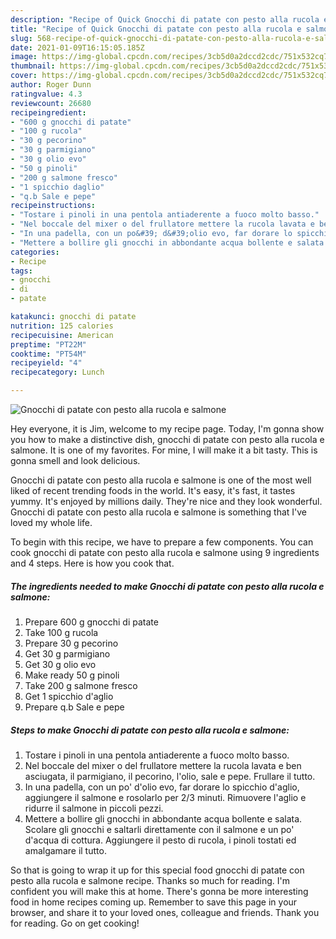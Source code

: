 ```yaml
---
description: "Recipe of Quick Gnocchi di patate con pesto alla rucola e salmone"
title: "Recipe of Quick Gnocchi di patate con pesto alla rucola e salmone"
slug: 568-recipe-of-quick-gnocchi-di-patate-con-pesto-alla-rucola-e-salmone
date: 2021-01-09T16:15:05.185Z
image: https://img-global.cpcdn.com/recipes/3cb5d0a2dccd2cdc/751x532cq70/gnocchi-di-patate-con-pesto-alla-rucola-e-salmone-recipe-main-photo.jpg
thumbnail: https://img-global.cpcdn.com/recipes/3cb5d0a2dccd2cdc/751x532cq70/gnocchi-di-patate-con-pesto-alla-rucola-e-salmone-recipe-main-photo.jpg
cover: https://img-global.cpcdn.com/recipes/3cb5d0a2dccd2cdc/751x532cq70/gnocchi-di-patate-con-pesto-alla-rucola-e-salmone-recipe-main-photo.jpg
author: Roger Dunn
ratingvalue: 4.3
reviewcount: 26680
recipeingredient:
- "600 g gnocchi di patate"
- "100 g rucola"
- "30 g pecorino"
- "30 g parmigiano"
- "30 g olio evo"
- "50 g pinoli"
- "200 g salmone fresco"
- "1 spicchio daglio"
- "q.b Sale e pepe"
recipeinstructions:
- "Tostare i pinoli in una pentola antiaderente a fuoco molto basso."
- "Nel boccale del mixer o del frullatore mettere la rucola lavata e ben asciugata, il parmigiano, il pecorino, l&#39;olio, sale e pepe. Frullare il tutto."
- "In una padella, con un po&#39; d&#39;olio evo, far dorare lo spicchio d&#39;aglio, aggiungere il salmone e rosolarlo per 2/3 minuti. Rimuovere l&#39;aglio e ridurre il salmone in piccoli pezzi."
- "Mettere a bollire gli gnocchi in abbondante acqua bollente e salata. Scolare gli gnocchi e saltarli direttamente con il salmone e un po&#39; d&#39;acqua di cottura. Aggiungere il pesto di rucola, i pinoli tostati ed amalgamare il tutto."
categories:
- Recipe
tags:
- gnocchi
- di
- patate

katakunci: gnocchi di patate 
nutrition: 125 calories
recipecuisine: American
preptime: "PT22M"
cooktime: "PT54M"
recipeyield: "4"
recipecategory: Lunch

---
```



![Gnocchi di patate con pesto alla rucola e salmone](https://img-global.cpcdn.com/recipes/3cb5d0a2dccd2cdc/751x532cq70/gnocchi-di-patate-con-pesto-alla-rucola-e-salmone-recipe-main-photo.jpg)

Hey everyone, it is Jim, welcome to my recipe page. Today, I'm gonna show you how to make a distinctive dish, gnocchi di patate con pesto alla rucola e salmone. It is one of my favorites. For mine, I will make it a bit tasty. This is gonna smell and look delicious.



Gnocchi di patate con pesto alla rucola e salmone is one of the most well liked of recent trending foods in the world. It's easy, it's fast, it tastes yummy. It's enjoyed by millions daily. They're nice and they look wonderful. Gnocchi di patate con pesto alla rucola e salmone is something that I've loved my whole life.


To begin with this recipe, we have to prepare a few components. You can cook gnocchi di patate con pesto alla rucola e salmone using 9 ingredients and 4 steps. Here is how you cook that.

<!--inarticleads1-->

##### The ingredients needed to make Gnocchi di patate con pesto alla rucola e salmone:

1. Prepare 600 g gnocchi di patate
1. Take 100 g rucola
1. Prepare 30 g pecorino
1. Get 30 g parmigiano
1. Get 30 g olio evo
1. Make ready 50 g pinoli
1. Take 200 g salmone fresco
1. Get 1 spicchio d&#39;aglio
1. Prepare q.b Sale e pepe




<!--inarticleads2-->

##### Steps to make Gnocchi di patate con pesto alla rucola e salmone:

1. Tostare i pinoli in una pentola antiaderente a fuoco molto basso.
1. Nel boccale del mixer o del frullatore mettere la rucola lavata e ben asciugata, il parmigiano, il pecorino, l&#39;olio, sale e pepe. Frullare il tutto.
1. In una padella, con un po&#39; d&#39;olio evo, far dorare lo spicchio d&#39;aglio, aggiungere il salmone e rosolarlo per 2/3 minuti. Rimuovere l&#39;aglio e ridurre il salmone in piccoli pezzi.
1. Mettere a bollire gli gnocchi in abbondante acqua bollente e salata. Scolare gli gnocchi e saltarli direttamente con il salmone e un po&#39; d&#39;acqua di cottura. Aggiungere il pesto di rucola, i pinoli tostati ed amalgamare il tutto.




So that is going to wrap it up for this special food gnocchi di patate con pesto alla rucola e salmone recipe. Thanks so much for reading. I'm confident you will make this at home. There's gonna be more interesting food in home recipes coming up. Remember to save this page in your browser, and share it to your loved ones, colleague and friends. Thank you for reading. Go on get cooking!

